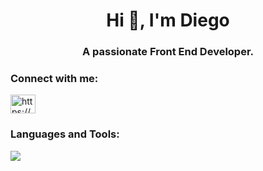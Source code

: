 <h1 align="center">Hi 👋, I'm Diego</h1>
<h3 align="center">A passionate Front End Developer.</h3>

<h3 align="left">Connect with me:</h3>
<p align="left">
<a href="https://www.linkedin.com/in/diego-gutierrez-58b066188" target="blank"><img align="center" src="https://raw.githubusercontent.com/rahuldkjain/github-profile-readme-generator/master/src/images/icons/Social/linked-in-alt.svg" alt="https://www.linkedin.com/in/diego-gutierrez-58b066188" height="30" width="40" /></a>
</p>

<h3 align="left">Languages and Tools:</h3>
<p align="left"> <img src="https://skillicons.dev/icons?i=html,css,sass,js,ts,react,nextjs,nodejs,nestjs,jest,postgres,mongodb,docker,linux,figma"/> </p>
